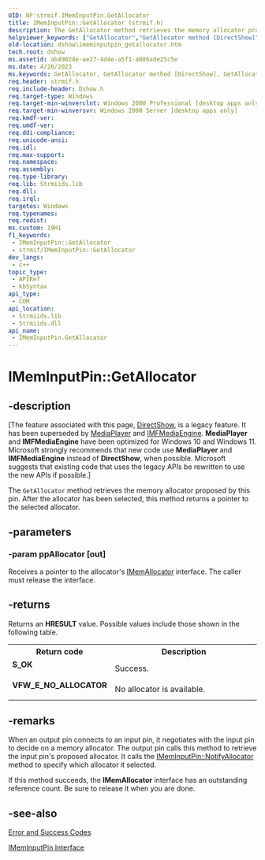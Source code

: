 ```yaml
---
UID: NF:strmif.IMemInputPin.GetAllocator
title: IMemInputPin::GetAllocator (strmif.h)
description: The GetAllocator method retrieves the memory allocator proposed by this pin. After the allocator has been selected, this method returns a pointer to the selected allocator.
helpviewer_keywords: ["GetAllocator","GetAllocator method [DirectShow]","GetAllocator method [DirectShow]","IMemInputPin interface","IMemInputPin interface [DirectShow]","GetAllocator method","IMemInputPin.GetAllocator","IMemInputPin::GetAllocator","IMemInputPinGetAllocator","dshow.imeminputpin_getallocator","strmif/IMemInputPin::GetAllocator"]
old-location: dshow\imeminputpin_getallocator.htm
tech.root: dshow
ms.assetid: ab49028e-ae27-4d4e-a5f1-a086ade25c5e
ms.date: 4/26/2023
ms.keywords: GetAllocator, GetAllocator method [DirectShow], GetAllocator method [DirectShow],IMemInputPin interface, IMemInputPin interface [DirectShow],GetAllocator method, IMemInputPin.GetAllocator, IMemInputPin::GetAllocator, IMemInputPinGetAllocator, dshow.imeminputpin_getallocator, strmif/IMemInputPin::GetAllocator
req.header: strmif.h
req.include-header: Dshow.h
req.target-type: Windows
req.target-min-winverclnt: Windows 2000 Professional [desktop apps only]
req.target-min-winversvr: Windows 2000 Server [desktop apps only]
req.kmdf-ver: 
req.umdf-ver: 
req.ddi-compliance: 
req.unicode-ansi: 
req.idl: 
req.max-support: 
req.namespace: 
req.assembly: 
req.type-library: 
req.lib: Strmiids.lib
req.dll: 
req.irql: 
targetos: Windows
req.typenames: 
req.redist: 
ms.custom: 19H1
f1_keywords:
 - IMemInputPin::GetAllocator
 - strmif/IMemInputPin::GetAllocator
dev_langs:
 - c++
topic_type:
 - APIRef
 - kbSyntax
api_type:
 - COM
api_location:
 - Strmiids.lib
 - Strmiids.dll
api_name:
 - IMemInputPin.GetAllocator
---
```


# IMemInputPin::GetAllocator


## -description

\[The feature associated with this page, [DirectShow](/windows/win32/directshow/directshow), is a legacy feature. It has been superseded by [MediaPlayer](/uwp/api/Windows.Media.Playback.MediaPlayer) and [IMFMediaEngine](/windows/win32/api/mfmediaengine/nn-mfmediaengine-imfmediaengine). **MediaPlayer** and **IMFMediaEngine** have been optimized for Windows 10 and Windows 11. Microsoft strongly recommends that new code use **MediaPlayer** and **IMFMediaEngine** instead of **DirectShow**, when possible. Microsoft suggests that existing code that uses the legacy APIs be rewritten to use the new APIs if possible.\]

The <code>GetAllocator</code> method retrieves the memory allocator proposed by this pin. After the allocator has been selected, this method returns a pointer to the selected allocator.

## -parameters

### -param ppAllocator [out]

Receives a pointer to the allocator's <a href="/windows/desktop/api/strmif/nn-strmif-imemallocator">IMemAllocator</a> interface. The caller must release the interface.

## -returns

Returns an <b>HRESULT</b> value. Possible values include those shown in the following table.

<table>
<tr>
<th>Return code</th>
<th>Description</th>
</tr>
<tr>
<td width="40%">
<dl>
<dt><b>S_OK</b></dt>
</dl>
</td>
<td width="60%">
Success.

</td>
</tr>
<tr>
<td width="40%">
<dl>
<dt><b>VFW_E_NO_ALLOCATOR</b></dt>
</dl>
</td>
<td width="60%">
No allocator is available.

</td>
</tr>
</table>

## -remarks

When an output pin connects to an input pin, it negotiates with the input pin to decide on a memory allocator. The output pin calls this method to retrieve the input pin's proposed allocator. It calls the <a href="/windows/desktop/api/strmif/nf-strmif-imeminputpin-notifyallocator">IMemInputPin::NotifyAllocator</a> method to specify which allocator it selected.

If this method succeeds, the <b>IMemAllocator</b> interface has an outstanding reference count. Be sure to release it when you are done.

## -see-also

<a href="/windows/desktop/DirectShow/error-and-success-codes">Error and Success Codes</a>



<a href="/windows/desktop/api/strmif/nn-strmif-imeminputpin">IMemInputPin Interface</a>